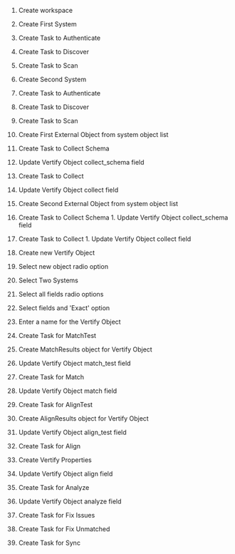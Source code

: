 1. Create workspace

2. Create First System
  1. Create Task to Authenticate
  2. Create Task to Discover
  3. Create Task to Scan

3. Create Second System
  1. Create Task to Authenticate
  2. Create Task to Discover
  3. Create Task to Scan

4. Create First External Object from system object list
1. Create Task to Collect Schema
  1. Update Vertify Object collect_schema field
2. Create Task to Collect
  1. Update Vertify Object collect field

5. Create Second External Object from system object list
  1. Create Task to Collect Schema
    1. Update Vertify Object collect_schema field
  2. Create Task to Collect
    1. Update Vertify Object collect field

6. Create new Vertify Object
  1. Select new object radio option
  2. Select Two Systems
  3. Select all fields radio options
  4. Select fields and 'Exact' option
  5. Enter a name for the Vertify Object

7. Create Task for MatchTest
  1. Create MatchResults object for Vertify Object
  2. Update Vertify Object match_test field

8. Create Task for Match
  1. Update Vertify Object match field

9. Create Task for AlignTest
  1. Create AlignResults object for Vertify Object
  2. Update Vertify Object align_test field

10. Create Task for Align
  1. Create Vertify Properties
  2. Update Vertify Object align field


11. Create Task for Analyze
  1. Update Vertify Object analyze field

12. Create Task for Fix Issues

13. Create Task for Fix Unmatched

14. Create Task for Sync
